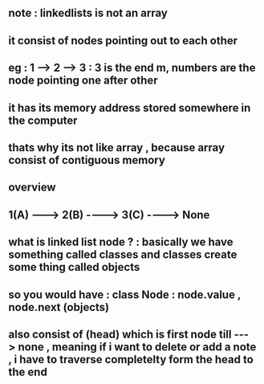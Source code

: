 

## note : linkedlists is not an array 
## it consist of nodes pointing out to each other

## eg : 1 --> 2 --> 3  : 3 is the end m, numbers are the node pointing one after other 

## it has its memory address stored somewhere in the computer # 
## thats why its not like array , because array consist of contiguous memory ##



## overview 

## 1(A) ---> 2(B) ----> 3(C) ----> None

## what is linked list node ? : basically we have something called classes and classes create some thing called objects 

## so you would have : class Node : node.value , node.next (objects)


## also consist of (head) which is first node till ---> none , meaning if i want to delete or add a note , i have to traverse completelty form the head to the end 